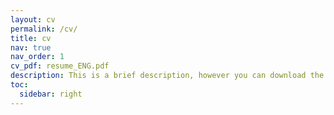 ```yaml
---
layout: cv
permalink: /cv/
title: cv
nav: true
nav_order: 1
cv_pdf: resume_ENG.pdf
description: This is a brief description, however you can download the pdf of the full CV via the button in the upper right corners.
toc:
  sidebar: right
---
```

